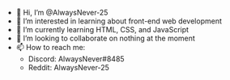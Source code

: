 - 👋 Hi, I’m @AlwaysNever-25
- 👀 I’m interested in learning about front-end web development
- 🌱 I’m currently learning HTML, CSS, and JavaScript
- 💞️ I’m looking to collaborate on nothing at the moment
- 📫 How to reach me:
  - Discord: AlwaysNever#8485
  - Reddit: AlwaysNever-25

<!---
AlwaysNever-25/AlwaysNever-25 is a ✨ special ✨ repository because its `README.md` (this file) appears on your GitHub profile.
You can click the Preview link to take a look at your changes.
--->

